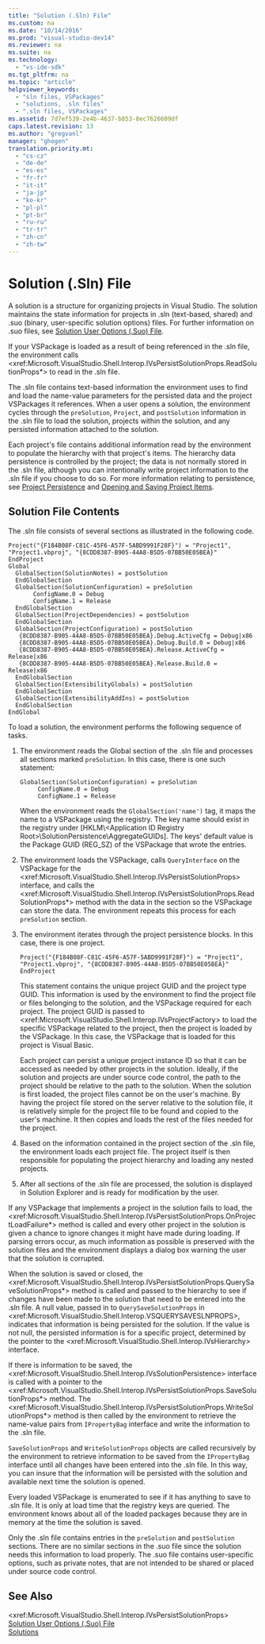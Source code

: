 ```yaml
---
title: "Solution (.Sln) File"
ms.custom: na
ms.date: "10/14/2016"
ms.prod: "visual-studio-dev14"
ms.reviewer: na
ms.suite: na
ms.technology: 
  - "vs-ide-sdk"
ms.tgt_pltfrm: na
ms.topic: "article"
helpviewer_keywords: 
  - "sln files, VSPackages"
  - "solutions, .sln files"
  - ".sln files, VSPackages"
ms.assetid: 7d7ef539-2e4b-4637-b853-8ec7626609df
caps.latest.revision: 13
ms.author: "gregvanl"
manager: "ghogen"
translation.priority.mt: 
  - "cs-cz"
  - "de-de"
  - "es-es"
  - "fr-fr"
  - "it-it"
  - "ja-jp"
  - "ko-kr"
  - "pl-pl"
  - "pt-br"
  - "ru-ru"
  - "tr-tr"
  - "zh-cn"
  - "zh-tw"
---
```

# Solution (.Sln) File
A solution is a structure for organizing projects in Visual Studio. The solution maintains the state information for projects in .sln (text-based, shared) and .suo (binary, user-specific solution options) files. For further information on .suo files, see [Solution User Options (.Suo) File](../extensibility/solution-user-options--.suo--file.md).  
  
 If your VSPackage is loaded as a result of being referenced in the .sln file, the environment calls \<xref:Microsoft.VisualStudio.Shell.Interop.IVsPersistSolutionProps.ReadSolutionProps*> to read in the .sln file.  
  
 The .sln file contains text-based information the environment uses to find and load the name-value parameters for the persisted data and the project VSPackages it references. When a user opens a solution, the environment cycles through the `preSolution`, `Project`, and `postSolution` information in the .sln file to load the solution, projects within the solution, and any persisted information attached to the solution.  
  
 Each project's file contains additional information read by the environment to populate the hierarchy with that project's items. The hierarchy data persistence is controlled by the project; the data is not normally stored in the .sln file, although you can intentionally write project information to the .sln file if you choose to do so. For more information relating to persistence, see [Project Persistence](../extensibility/project-persistence.md) and [Opening and Saving Project Items](../extensibility/opening-and-saving-project-items.md).  
  
## Solution File Contents  
 The .sln file consists of several sections as illustrated in the following code.  
  
```  
Project("{F184B08F-C81C-45F6-A57F-5ABD9991F28F}") = "Project1", "Project1.vbproj", "{8CDD8387-B905-44A8-B5D5-07BB50E05BEA}"  
EndProject  
Global  
  GlobalSection(SolutionNotes) = postSolution  
  EndGlobalSection  
  GlobalSection(SolutionConfiguration) = preSolution  
       ConfigName.0 = Debug  
       ConfigName.1 = Release  
  EndGlobalSection  
  GlobalSection(ProjectDependencies) = postSolution  
  EndGlobalSection  
  GlobalSection(ProjectConfiguration) = postSolution  
   {8CDD8387-B905-44A8-B5D5-07BB50E05BEA}.Debug.ActiveCfg = Debug|x86  
   {8CDD8387-B905-44A8-B5D5-07BB50E05BEA}.Debug.Build.0 = Debug|x86  
   {8CDD8387-B905-44A8-B5D5-07BB50E05BEA}.Release.ActiveCfg = Release|x86  
   {8CDD8387-B905-44A8-B5D5-07BB50E05BEA}.Release.Build.0 = Release|x86  
  EndGlobalSection  
  GlobalSection(ExtensibilityGlobals) = postSolution  
  EndGlobalSection  
  GlobalSection(ExtensibilityAddIns) = postSolution  
  EndGlobalSection  
EndGlobal  
```  
  
 To load a solution, the environment performs the following sequence of tasks.  
  
1.  The environment reads the Global section of the .sln file and processes all sections marked `preSolution`. In this case, there is one such statement:  
  
    ```  
    GlobalSection(SolutionConfiguration) = preSolution  
         ConfigName.0 = Debug  
         ConfigName.1 = Release  
    ```  
  
     When the environment reads the `GlobalSection('name')` tag, it maps the name to a VSPackage using the registry. The key name should exist in the registry under [HKLM\\<Application ID Registry Root\>\SolutionPersistence\AggregateGUIDs]. The keys' default value is the Package GUID (REG_SZ) of the VSPackage that wrote the entries.  
  
2.  The environment loads the VSPackage, calls `QueryInterface` on the VSPackage for the \<xref:Microsoft.VisualStudio.Shell.Interop.IVsPersistSolutionProps> interface, and calls the \<xref:Microsoft.VisualStudio.Shell.Interop.IVsPersistSolutionProps.ReadSolutionProps*> method with the data in the section so the VSPackage can store the data. The environment repeats this process for each `preSolution` section.  
  
3.  The environment iterates through the project persistence blocks. In this case, there is one project.  
  
    ```  
    Project("{F184B08F-C81C-45F6-A57F-5ABD9991F28F}") = "Project1",  
    "Project1.vbproj", "{8CDD8387-B905-44A8-B5D5-07BB50E05BEA}"  
    EndProject  
    ```  
  
     This statement contains the unique project GUID and the project type GUID. This information is used by the environment to find the project file or files belonging to the solution, and the VSPackage required for each project. The project GUID is passed to \<xref:Microsoft.VisualStudio.Shell.Interop.IVsProjectFactory> to load the specific VSPackage related to the project, then the project is loaded by the VSPackage. In this case, the VSPackage that is loaded for this project is Visual Basic.  
  
     Each project can persist a unique project instance ID so that it can be accessed as needed by other projects in the solution. Ideally, if the solution and projects are under source code control, the path to the project should be relative to the path to the solution. When the solution is first loaded, the project files cannot be on the user's machine. By having the project file stored on the server relative to the solution file, it is relatively simple for the project file to be found and copied to the user's machine. It then copies and loads the rest of the files needed for the project.  
  
4.  Based on the information contained in the project section of the .sln file, the environment loads each project file. The project itself is then responsible for populating the project hierarchy and loading any nested projects.  
  
5.  After all sections of the .sln file are processed, the solution is displayed in Solution Explorer and is ready for modification by the user.  
  
 If any VSPackage that implements a project in the solution fails to load, the \<xref:Microsoft.VisualStudio.Shell.Interop.IVsPersistSolutionProps.OnProjectLoadFailure*> method is called and every other project in the solution is given a chance to ignore changes it might have made during loading. If parsing errors occur, as much information as possible is preserved with the solution files and the environment displays a dialog box warning the user that the solution is corrupted.  
  
 When the solution is saved or closed, the \<xref:Microsoft.VisualStudio.Shell.Interop.IVsPersistSolutionProps.QuerySaveSolutionProps*> method is called and passed to the hierarchy to see if changes have been made to the solution that need to be entered into the .sln file. A null value, passed in to `QuerySaveSolutionProps` in \<xref:Microsoft.VisualStudio.Shell.Interop.VSQUERYSAVESLNPROPS>, indicates that information is being persisted for the solution. If the value is not null, the persisted information is for a specific project, determined by the pointer to the \<xref:Microsoft.VisualStudio.Shell.Interop.IVsHierarchy> interface.  
  
 If there is information to be saved, the \<xref:Microsoft.VisualStudio.Shell.Interop.IVsSolutionPersistence> interface is called with a pointer to the \<xref:Microsoft.VisualStudio.Shell.Interop.IVsPersistSolutionProps.SaveSolutionProps*> method. The \<xref:Microsoft.VisualStudio.Shell.Interop.IVsPersistSolutionProps.WriteSolutionProps*> method is then called by the environment to retrieve the name-value pairs from `IPropertyBag` interface and write the information to the .sln file.  
  
 `SaveSolutionProps` and `WriteSolutionProps` objects are called recursively by the environment to retrieve information to be saved from the `IPropertyBag` interface until all changes have been entered into the .sln file. In this way, you can insure that the information will be persisted with the solution and available next time the solution is opened.  
  
 Every loaded VSPackage is enumerated to see if it has anything to save to .sln file. It is only at load time that the registry keys are queried. The environment knows about all of the loaded packages because they are in memory at the time the solution is saved.  
  
 Only the .sln file contains entries in the `preSolution` and `postSolution` sections. There are no similar sections in the .suo file since the solution needs this information to load properly. The .suo file contains user-specific options, such as private notes, that are not intended to be shared or placed under source code control.  
  
## See Also  
 \<xref:Microsoft.VisualStudio.Shell.Interop.IVsPersistSolutionProps>   
 [Solution User Options (.Suo) File](../extensibility/solution-user-options--.suo--file.md)   
 [Solutions](../extensibility/solutions.md)